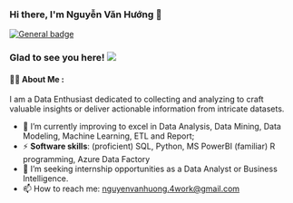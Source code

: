 <!--<h1 align="center">
Hi there, I'm Nguyễn Văn Hướng 👋
</h1>-->
### Hi there, I'm Nguyễn Văn Hướng 👋
[![General badge](https://img.shields.io/badge/LinkedIn-0077B5?style=for-the-badge&logo=linkedin&logoColor=white)](https://www.linkedin.com/in/hiiamhuong/)

### Glad to see you here! ![](https://komarev.com/ghpvc/?username=HiIAmHuong&label=Visitors)

#### :man_technologist: About Me :
I am a Data Enthusiast dedicated to collecting and analyzing to craft valuable insights or deliver actionable information from intricate datasets.

- 🚀 I’m currently improving to excel in Data Analysis, Data Mining, Data Modeling, Machine Learning, ETL and Report;
- ⚡ **Software skills**: (proficient) SQL, Python, MS PowerBI (familiar) R programming, Azure Data Factory
- 🔭 I’m seeking internship opportunities as a Data Analyst or Business Intelligence.
- :mailbox: How to reach me: nguyenvanhuong.4work@gmail.com

<!--
<h2> 🚀 &nbsp;Some Tools I Have Used and Learned</h2>
<p align="left">
<img src="https://cdn.jsdelivr.net/gh/devicons/devicon/icons/microsoftsqlserver/microsoftsqlserver-plain-wordmark.svg" alt="vscode" width="45" height="45"/>
<img src="https://cdn.jsdelivr.net/gh/devicons/devicon/icons/python/python-original-wordmark.svg" alt="bash" width="45" height="45"/>
<img src="https://cdn.jsdelivr.net/gh/devicons/devicon/icons/php/php-original.svg" alt="php" width="45" height="45"/>
</p>-->
<!--
**HiIAmHuong/HiIAmHuong** is a ✨ _special_ ✨ repository because its `README.md` (this file) appears on your GitHub profile.

Here are some ideas to get you started:

- 🔭 I’m currently working on ...
- 🌱 I’m currently learning ...
- 👯 I’m looking to collaborate on ...
- 🤔 I’m looking for help with ...
- 💬 Ask me about ...
- 📫 How to reach me: ...
- 😄 Pronouns: ...
- ⚡ Fun fact: ...
-->
